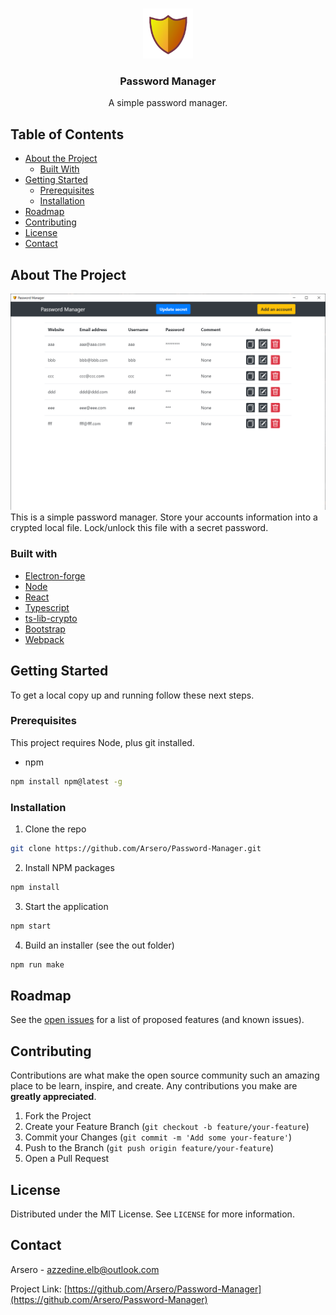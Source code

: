 <!--
*** Thanks for checking out this README Template. If you have a suggestion that would
*** make this better, please fork the repo and create a pull request or simply open
*** an issue with the tag "enhancement".
*** Thanks again! Now go create something AMAZING! :D
-->

<!-- PROJECT SHIELDS -->
<!--
*** I'm using markdown "reference style" links for readability.
*** Reference links are enclosed in brackets [ ] instead of parentheses ( ).
*** See the bottom of this document for the declaration of the reference variables
*** for contributors-url, forks-url, etc. This is an optional, concise syntax you may use.
*** https://www.markdownguide.org/basic-syntax/#reference-style-links
-->

<!-- PROJECT LOGO -->
<br />
<p align="center">
  <a href="https://github.com/Arsero/Password-Manager">
    <img src="icons/shield.png" alt="Logo" width="80" height="80">
  </a>

  <h3 align="center">Password Manager</h3>

  <p align="center">
    A simple password manager.
    <br />
</p>

<!-- TABLE OF CONTENTS -->
## Table of Contents
* [About the Project](#about-the-project)
  * [Built With](#built-with)
* [Getting Started](#getting-started)
  * [Prerequisites](#prerequisites)
  * [Installation](#installation)
* [Roadmap](#roadmap)
* [Contributing](#contributing)
* [License](#license)
* [Contact](#contact)

## About The Project
![Simple Password Manager][product-screenshot]
This is a simple password manager. Store your accounts information into a crypted local file. Lock/unlock this file with a secret password.  
  
### Built with
* [Electron-forge](https://github.com/electron-userland/electron-forge)
* [Node](https://nodejs.org/en/about/)
* [React](https://github.com/facebook/react)
* [Typescript](https://github.com/microsoft/TypeScript)
* [ts-lib-crypto](https://github.com/wavesplatform/ts-lib-crypto)
* [Bootstrap](https://github.com/twbs/bootstrap)
* [Webpack](https://github.com/webpack/webpack)

<!-- GETTING STARTED -->
## Getting Started

To get a local copy up and running follow these next steps.

### Prerequisites

This project requires Node, plus git installed.
* npm
```sh
npm install npm@latest -g
```

### Installation

1. Clone the repo
```sh
git clone https://github.com/Arsero/Password-Manager.git
```
2. Install NPM packages
```sh
npm install
```
3. Start the application
```sh
npm start
```
4. Build an installer (see the out folder)
```sh
npm run make
```

<!-- ROADMAP -->
## Roadmap

See the [open issues](https://github.com/Arsero/Password-Manager/issues) for a list of proposed features (and known issues).

<!-- CONTRIBUTING -->
## Contributing

Contributions are what make the open source community such an amazing place to be learn, inspire, and create. Any contributions you make are **greatly appreciated**.

1. Fork the Project
2. Create your Feature Branch (`git checkout -b feature/your-feature`)
3. Commit your Changes (`git commit -m 'Add some your-feature'`)
4. Push to the Branch (`git push origin feature/your-feature`)
5. Open a Pull Request

## License
Distributed under the MIT License. See `LICENSE` for more information.

<!-- CONTACT -->
## Contact
Arsero - azzedine.elb@outlook.com

Project Link: [https://github.com/Arsero/Password-Manager](https://github.com/Arsero/Password-Manager)

[product-screenshot]: images/screenshot.png